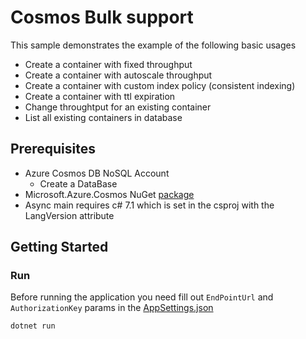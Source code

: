 # Cosmos Bulk support

This sample demonstrates the example of the following basic usages

- Create a container with fixed throughput
- Create a container with autoscale throughput
- Create a container with custom index policy (consistent indexing)
- Create a container with ttl expiration
- Change throughtput for an existing container
- List all existing containers in database

## Prerequisites

- Azure Cosmos DB NoSQL Account
  - Create a DataBase
- Microsoft.Azure.Cosmos NuGet [package](http://www.nuget.org/packages/Microsoft.Azure.Cosmos/)
- Async main requires c# 7.1 which is set in the csproj with the LangVersion attribute

## Getting Started

### Run

Before running the application you need fill out `EndPointUrl` and `AuthorizationKey` params in the [AppSettings.json](AppSettings.json)

```PowerShell
dotnet run
```
